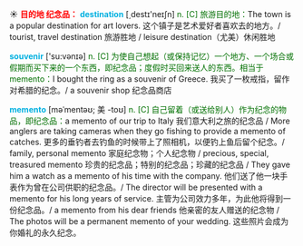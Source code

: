 ☀ <font color="red">**目的地 纪念品：**</font>
<font color="sky blue">**destination**</font> [͵destɪ'neɪʃn] 
<font color="rgb(227, 108, 9)">n. [C] 旅游目的地：</font>The town is a popular destination for art lovers. 这个镇子是艺术爱好者喜欢去的地方。/ tourist, travel destination 旅游胜地 / leisure destination（尤美）休闲胜地

<font color="sky blue">**souvenir**</font> ['su:vənɪə] 
<font color="rgb(227, 108, 9)">n. [C] 为使自己想起（或保持记忆）一个地方、一个场合或假期而买下来的一个东西，即纪念品；度假时买回来送人的东西。相当于memento：</font>I bought the ring as a souvenir of Greece. 我买了一枚戒指，留作对希腊的纪念。/ a souvenir shop 纪念品商店
           
<font color="sky blue">**memento**</font> [məˈmentəʊ; 美 -toʊ]
<font color="rgb(227, 108, 9)">n. [C] 自己留着（或送给别人）作为纪念的物品，即纪念品：</font>a memento of our trip to Italy 我们意大利之旅的纪念品 / More anglers are taking cameras when they go fishing to provide a memento of catches. 更多的垂钓者去钓鱼的时候带上了照相机，以便钓上鱼后留个纪念。/ family, personal memento 家庭纪念物；个人纪念物 / precious, special, treasured memento 珍贵的纪念品；特别的纪念品；珍藏的纪念品 / They gave him a watch as a memento of his time with the company. 他们送了他一块手表作为曾在公司供职的纪念品。/ The director will be presented with a memento for his long years of service. 主管为公司效力多年，为此他将得到一份纪念品。/ a memento from his dear friends 他亲密的友人赠送的纪念物 / The photos will be a permanent memento of your wedding. 这些照片会成为你婚礼的永久纪念。

